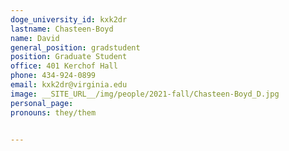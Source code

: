 ```yaml
---
doge_university_id: kxk2dr
lastname: Chasteen-Boyd
name: David
general_position: gradstudent
position: Graduate Student
office: 401 Kerchof Hall
phone: 434-924-0899 
email: kxk2dr@virginia.edu
image: __SITE_URL__/img/people/2021-fall/Chasteen-Boyd_D.jpg 
personal_page:
pronouns: they/them


---
```

